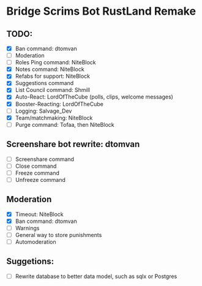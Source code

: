 # Bridge Scrims Bot RustLand Remake


## TODO:
  - [x] Ban command: dtomvan
  - [ ] Moderation
  - [ ] Roles Ping command: NiteBlock
  - [x] Notes command: NiteBlock
  - [x] Refabs for support: NiteBlock
  - [x] Suggestions command
  - [x] List Council command: Shmill
  - [x] Auto-React: LordOfTheCube (polls, clips, welcome messages)
  - [x] Booster-Reacting: LordOfTheCube
  - [ ] Logging: Salvage_Dev
  - [x] Team/matchmaking: NiteBlock
  - [ ] Purge command: Tofaa, then NiteBlock

## Screenshare bot rewrite: dtomvan
  - [ ] Screenshare command
  - [ ] Close command
  - [ ] Freeze command
  - [ ] Unfreeze command

## Moderation
  - [x] Timeout: NiteBlock
  - [x] Ban command: dtomvan
  - [ ] Warnings
  - [ ] General way to store punishments
  - [ ] Automoderation

## Suggetions:
  - [ ] Rewrite database to better data model, such as sqlx or Postgres
